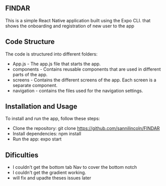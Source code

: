 ## FINDAR
This is a simple React Native application built using the Expo CLI. that shows the onboarding and registration of new user to the app

## Code Structure
The code is structured into different folders:
- App.js - The app.js file that starts the app.
- components - Contains reusable components that are used in different parts of the app.
- screens - Contains the different screens of the app. Each screen is a separate component.
- navigation - contains the files used for the navigation settings.
## Installation and Usage
To install and run the app, follow these steps:

- Clone the repository: git clone https://github.com/sannilincoln/FINDAR
- Install dependencies: npm install
- Run the app: expo start

## Dificulties
- I couldn't get the bottom tab Nav to cover the bottom notch
- I couldn't get the gradient working.
- will fix and upadte theses issues later
